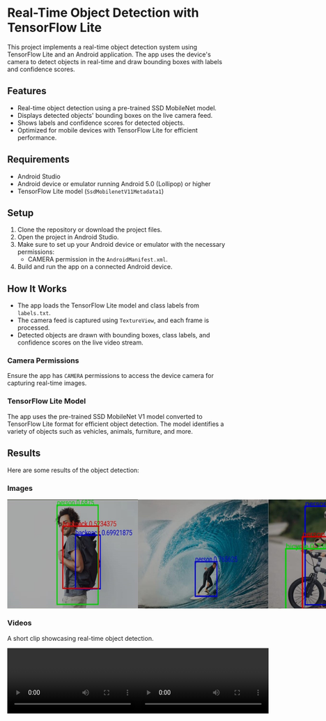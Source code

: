 # Real-Time Object Detection with TensorFlow Lite

This project implements a real-time object detection system using TensorFlow Lite and an Android application. The app uses the device's camera to detect objects in real-time and draw bounding boxes with labels and confidence scores.

## Features

- Real-time object detection using a pre-trained SSD MobileNet model.
- Displays detected objects' bounding boxes on the live camera feed.
- Shows labels and confidence scores for detected objects.
- Optimized for mobile devices with TensorFlow Lite for efficient performance.

## Requirements

- Android Studio
- Android device or emulator running Android 5.0 (Lollipop) or higher
- TensorFlow Lite model (`SsdMobilenetV11Metadata1`)

## Setup

1. Clone the repository or download the project files.
2. Open the project in Android Studio.
3. Make sure to set up your Android device or emulator with the necessary permissions:
    - CAMERA permission in the `AndroidManifest.xml`.
4. Build and run the app on a connected Android device.

## How It Works

- The app loads the TensorFlow Lite model and class labels from `labels.txt`.
- The camera feed is captured using `TextureView`, and each frame is processed.
- Detected objects are drawn with bounding boxes, class labels, and confidence scores on the live video stream.

### Camera Permissions

Ensure the app has `CAMERA` permissions to access the device camera for capturing real-time images.

### TensorFlow Lite Model

The app uses the pre-trained SSD MobileNet V1 model converted to TensorFlow Lite format for efficient object detection. The model identifies a variety of objects such as vehicles, animals, furniture, and more.

## Results

Here are some results of the object detection:

### Images


<div style="display: flex; justify-content: space-between;">
  <img src="https://github.com/SwathiReddy03/Real-Time-Object-Detection-Android-App/blob/main/results/img1.jpg" width="300"/>
  <img src="https://github.com/SwathiReddy03/Real-Time-Object-Detection-Android-App/blob/main/results/img2.jpg" width="300"/>
  <img src="https://github.com/SwathiReddy03/Real-Time-Object-Detection-Android-App/blob/main/results/img3.jpg" width="300"/>
</div>

   



### Videos

A short clip showcasing real-time object detection.

<div style="display: flex; justify-content: space-between;">
  <video width="300" controls>
    <source src="https://github.com/SwathiReddy03/Real-Time-Object-Detection-Android-App/blob/main/results/result_video_1.mp4?raw=true" type="video/mp4">
    Your browser does not support the video tag.
  </video>
  <video width="300" controls>
    <source src="https://github.com/SwathiReddy03/Real-Time-Object-Detection-Android-App/blob/main/results/result_video_2.mp4?raw=true" type="video/mp4">
    Your browser does not support the video tag.
  </video>
</div>


